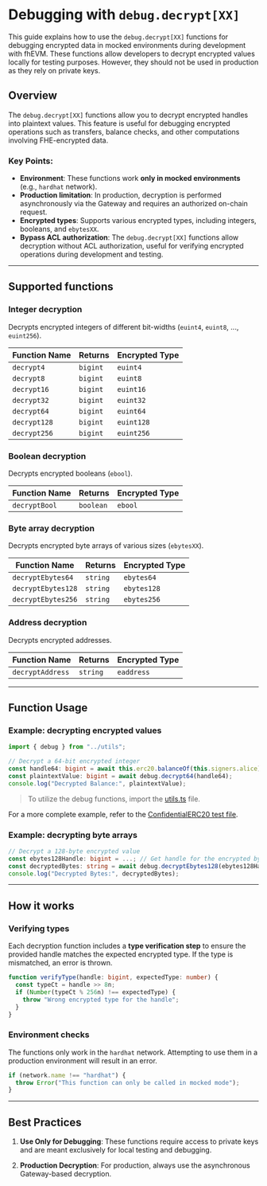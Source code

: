 # Debugging with `debug.decrypt[XX]`

This guide explains how to use the `debug.decrypt[XX]` functions for debugging encrypted data in mocked environments during development with fhEVM. These functions allow developers to decrypt encrypted values locally for testing purposes. However, they should not be used in production as they rely on private keys.

## Overview

The `debug.decrypt[XX]` functions allow you to decrypt encrypted handles into plaintext values. This feature is useful for debugging encrypted operations such as transfers, balance checks, and other computations involving FHE-encrypted data.

### Key Points:

- **Environment**: These functions work **only in mocked environments** (e.g., `hardhat` network).
- **Production limitation**: In production, decryption is performed asynchronously via the Gateway and requires an authorized on-chain request.
- **Encrypted types**: Supports various encrypted types, including integers, booleans, and `ebytesXX`.
- **Bypass ACL authorization**: The `debug.decrypt[XX]` functions allow decryption without ACL authorization, useful for verifying encrypted operations during development and testing.

---

## Supported functions

### Integer decryption

Decrypts encrypted integers of different bit-widths (`euint4`, `euint8`, ..., `euint256`).

| Function Name | Returns  | Encrypted Type |
| ------------- | -------- | -------------- |
| `decrypt4`    | `bigint` | `euint4`       |
| `decrypt8`    | `bigint` | `euint8`       |
| `decrypt16`   | `bigint` | `euint16`      |
| `decrypt32`   | `bigint` | `euint32`      |
| `decrypt64`   | `bigint` | `euint64`      |
| `decrypt128`  | `bigint` | `euint128`     |
| `decrypt256`  | `bigint` | `euint256`     |

### Boolean decryption

Decrypts encrypted booleans (`ebool`).

| Function Name | Returns   | Encrypted Type |
| ------------- | --------- | -------------- |
| `decryptBool` | `boolean` | `ebool`        |

### Byte array decryption

Decrypts encrypted byte arrays of various sizes (`ebytesXX`).

| Function Name      | Returns  | Encrypted Type |
| ------------------ | -------- | -------------- |
| `decryptEbytes64`  | `string` | `ebytes64`     |
| `decryptEbytes128` | `string` | `ebytes128`    |
| `decryptEbytes256` | `string` | `ebytes256`    |

### Address decryption

Decrypts encrypted addresses.

| Function Name    | Returns  | Encrypted Type |
| ---------------- | -------- | -------------- |
| `decryptAddress` | `string` | `eaddress`     |

---

## Function Usage

### Example: decrypting encrypted values

```typescript
import { debug } from "../utils";

// Decrypt a 64-bit encrypted integer
const handle64: bigint = await this.erc20.balanceOf(this.signers.alice);
const plaintextValue: bigint = await debug.decrypt64(handle64);
console.log("Decrypted Balance:", plaintextValue);
```

> To utilize the debug functions, import the [utils.ts](https://github.com/zama-ai/fhevm-hardhat-template/blob/main/test/utils.ts) file.

For a more complete example, refer to the [ConfidentialERC20 test file](https://github.com/zama-ai/fhevm-hardhat-template/blob/f9505a67db31c988f49b6f4210df47ca3ce97841/test/confidentialERC20/ConfidentialERC20.ts#L181-L205).

### Example: decrypting byte arrays

```typescript
// Decrypt a 128-byte encrypted value
const ebytes128Handle: bigint = ...; // Get handle for the encrypted bytes
const decryptedBytes: string = await debug.decryptEbytes128(ebytes128Handle);
console.log("Decrypted Bytes:", decryptedBytes);
```

---

## **How it works**

### Verifying types

Each decryption function includes a **type verification step** to ensure the provided handle matches the expected encrypted type. If the type is mismatched, an error is thrown.

```typescript
function verifyType(handle: bigint, expectedType: number) {
  const typeCt = handle >> 8n;
  if (Number(typeCt % 256n) !== expectedType) {
    throw "Wrong encrypted type for the handle";
  }
}
```

### Environment checks

The functions only work in the `hardhat` network. Attempting to use them in a production environment will result in an error.

```typescript
if (network.name !== "hardhat") {
  throw Error("This function can only be called in mocked mode");
}
```

---

## **Best Practices**

1. **Use Only for Debugging**:
   These functions require access to private keys and are meant exclusively for local testing and debugging.

2. **Production Decryption**:
   For production, always use the asynchronous Gateway-based decryption.
